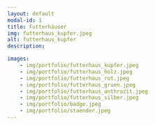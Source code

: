 ```yaml
---
layout: default
modal-id: 1
title: Futterhäuser
img: futterhaus_kupfer.jpeg
alt: futterhaus_kupfer
description:

images:
    - img/portfolio/futterhaus_kupfer.jpeg
    - img/portfolio/futterhaus_holz.jpeg
    - img/portfolio/futterhaus_rot.jpeg
    - img/portfolio/futterhaus_gruen.jpeg
    - img/portfolio/futterhaus_anthrazit.jpeg
    - img/portfolio/futterhaus_silber.jpeg
    - img/portfolio/badge.jpeg
    - img/portfolio/staender.jpeg
---
```

